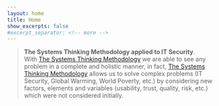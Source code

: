 ```yaml
---
layout: home
title: Home
show_excerpts: false
#excerpt_separator: <!-- more -->
---
```

>  __The Systems Thinking Methodology applied to IT Security__.  
>  With [The Systems Thinking Methodology](https://en.wikipedia.org/wiki/Systems_thinking) we are able to see any problem in a complete and holistic manner, in fact, [The Systems Thinking Methodology](https://en.wikipedia.org/wiki/Systems_thinking) allows us to solve complex problems (IT Security, Global Warming, World Poverty, etc.) by considering new factors, elements and variables (usability, trust, quality, risk, etc.) which were not considered initially. 